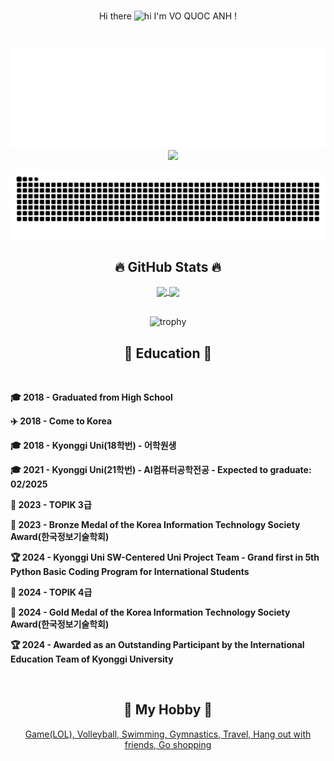 <!-- VQA_IoT Profile -->
<div align="center">
<br>
  
Hi there <img src="https://user-images.githubusercontent.com/1303154/88677602-1635ba80-d120-11ea-84d8-d263ba5fc3c0.gif" width="48px" alt="hi"> I'm VO QUOC ANH !

</div>

<div align="center">
<br>  
	
![spotify-github-profile](/novatorem.svg) &nbsp;&nbsp;&nbsp;  <img src="http://mazassumnida.wtf/api/v2/generate_badge?boj=mitsumisiemens"/>
	
</div>

<div align="center">
<img src="https://raw.githubusercontent.com/ghost-viper2607/ghost-viper2607/output/snake.svg" alt="Snake animation" />
</div>

<h2 align="center">🔥 GitHub Stats 🔥</h2>
<div align="center">
<a href="https://github.com/ghost-viper2607">
  <img height=180 align="center" src="https://github-readme-stats.vercel.app/api?username=ghost-viper2607" />
</a>
<a href="https://github.com/ghost-viper2607">
  <img height=180 align="center" src="https://github-readme-stats.vercel.app/api/top-langs/?username=ghost-viper2607&layout=compact&langs_count=12&hide=rust,go"/>
</a>
</div>

<div align="center">
<br>
	
![trophy](https://github-profile-trophy.vercel.app/?username=ghost-viper2607&title=MultiLanguage,Commits,Issues,PullRequest,Repositories,PullRequest,Experience,PR&theme=onedark&margin-w=5&column=5)

</div>

<h2 align="center">📖 Education 📖</h2>
<br>
<div align="left">
<p><strong>🎓 2018 - Graduated from High School</strong></p>
<p><strong>✈️ 2018 - Come to Korea </strong></p>
<p><strong>🎓 2018 - Kyonggi Uni(18학번) - 어학원생</strong></p>
<p><strong>🎓 2021 - Kyonggi Uni(21학번) - AI컴퓨터공학전공 - Expected to graduate: 02/2025</strong></p>
<p><strong>📄 2023 - TOPIK 3급</strong></p>
<p><strong>🥉 2023 - Bronze Medal of the Korea Information Technology Society Award(한국정보기술학회)</strong></p>
<p><strong>🏆 2024 - Kyonggi Uni SW-Centered Uni Project Team - Grand first in 5th Python Basic Coding Program for International Students</strong></p>
<p><strong>📄 2024 - TOPIK 4급</strong></p>
<p><strong>🥇 2024 - Gold Medal of the Korea Information Technology Society Award(한국정보기술학회)</strong></p>
<p><strong>🏆 2024 - Awarded as an Outstanding Participant by the International Education Team of Kyonggi University</strong></p>
<br>
  
<h2 align="center">📑 My Hobby 📑</h2>
<a href="#" target="_blank">
<div align="center">
  <p> Game(LOL), Volleyball, Swimming, Gymnastics, Travel, Hang out with friends, Go shopping </p>
</a>
